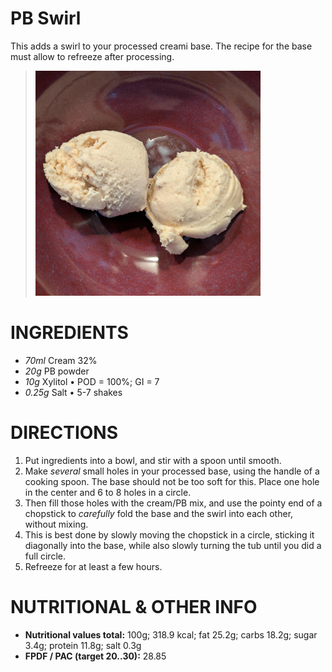 # PB Swirl

This adds a swirl to your processed creami base. The recipe for the base must allow to refreeze after processing.

> <img width=360 alt="Spun Ice Cream" src="https://raw.githubusercontent.com/jhermann/ice-creamery/refs/heads/main/recipes/PB%20Swirl/pb-swirl_2025-05-06.jpg" />


# INGREDIENTS

  - _70ml_ Cream 32%
  - _20g_ PB powder
  - _10g_ Xylitol • POD = 100%; GI = 7
  - _0.25g_ Salt • 5-7 shakes

# DIRECTIONS

 1. Put ingredients into a bowl, and stir with a spoon until smooth.
 1. Make *several* small holes in your processed base, using the handle of a cooking spoon. The base should not be too soft for this. Place one hole in the center and 6 to 8 holes in a circle.
 1. Then fill those holes with the cream/PB mix, and use the pointy end of a chopstick to *carefully* fold the base and the swirl into each other, without mixing.
 1. This is best done by slowly moving the chopstick in a circle, sticking it diagonally into the base, while also slowly turning the tub until you did a full circle.
 1. Refreeze for at least a few hours.

# NUTRITIONAL & OTHER INFO
- **Nutritional values total:** 100g; 318.9 kcal; fat 25.2g; carbs 18.2g; sugar 3.4g; protein 11.8g; salt 0.3g
- **FPDF / PAC (target 20..30):** 28.85
